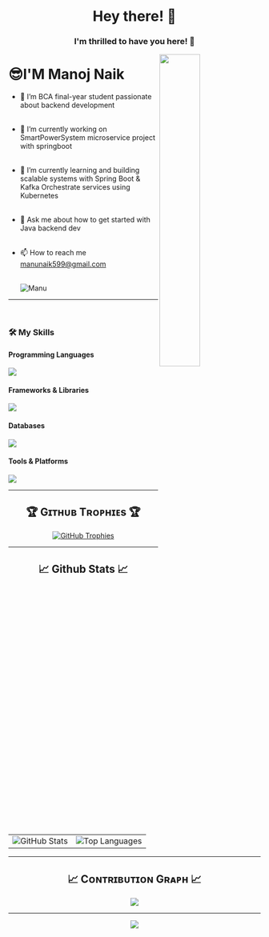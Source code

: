<h1 align="center">Hey there! 👋</h1>
<h3 align="center">I'm thrilled to have you here! 🚀</h3>

<div>
  <img align="right" width="40%" src="https://owlbertsio-resized.s3.amazonaws.com/Popper.psd.full.png">
</div>

<h1 align="left">😎I'M Manoj Naik</h1>

- 💫  I’m BCA final-year student passionate about backend development<br><br>
- 🔭  I’m currently working on SmartPowerSystem microservice project with springboot<br><br>
- 🌱  I’m currently learning and building scalable systems with Spring Boot & Kafka Orchestrate services using Kubernetes<br><br>
- 💬  Ask me about how to get started with Java backend dev<br><br>
- 📫  How to reach me manunaik599@gmail.com<br><br>

   <p align="left">
     <img src="https://komarev.com/ghpvc/?username=Manoj2712&label=Profile%20views&color=green&style=for-the-badge&logo=star" alt="Manu" style="padding-right:20px;" />
   </p>

---
<br/>

### 🛠️ My Skills

#### Programming Languages
<p>
  <img src="https://skillicons.dev/icons?i=java,c,python,js,html,css" />
</p>

#### Frameworks & Libraries
<p>
  <img src="https://skillicons.dev/icons?i=spring,hibernate,bootstrap,kafka" />
</p>

#### Databases
<p>
  <img src="https://skillicons.dev/icons?i=mysql,postgres" />
</p>

#### Tools & Platforms
<p>
  <img src="https://skillicons.dev/icons?i=git,github,postman,idea,vscode,linux,maven" />
</p>

---

<div align="center">
  <h2 align="center">🏆 Gɪᴛʜᴜʙ Tʀᴏᴘʜɪᴇs 🏆</h2>
  <a href="https://github.com/ryo-ma/github-profile-trophy">
    <img src="https://github-profile-trophy.vercel.app/?username=YourGitHubUsername&theme=radical&row=1&column=7" alt="GitHub Trophies" />
  </a>
</div>

---

<h2 align="center">📈 Github Stats 📈  </h2>
<p align="center">
  <table>
    <tr>
      <td>
        <img src="https://github-readme-stats.vercel.app/api?username=ManojNaik2712&show_icons=true&theme=radical" alt="GitHub Stats" />
      </td>
      <td>
        <img src="https://github-readme-stats.vercel.app/api/top-langs/?username=ManojNaik2712&layout=compact&theme=radical" alt="Top Languages" />
      </td>
    </tr>
  </table>
</p>

---

<!--Contribution Graph-->
<h2 align="center">📈 Cᴏɴᴛʀɪʙᴜᴛɪᴏɴ Gʀᴀᴘʜ 📈</h2>
<div align="center">
    <img src="https://github-readme-activity-graph.vercel.app/graph?username=ManojNaik2712&bg_color=011627&color=79d3c3&line=c792ea&point=ffeb95&area=true&hide_border=false" border-radius="15">
</div>

---
<p align="center">
  <img src="https://capsule-render.vercel.app/api?type=waving&color=gradient&height=65&section=footer"/>
</p>
